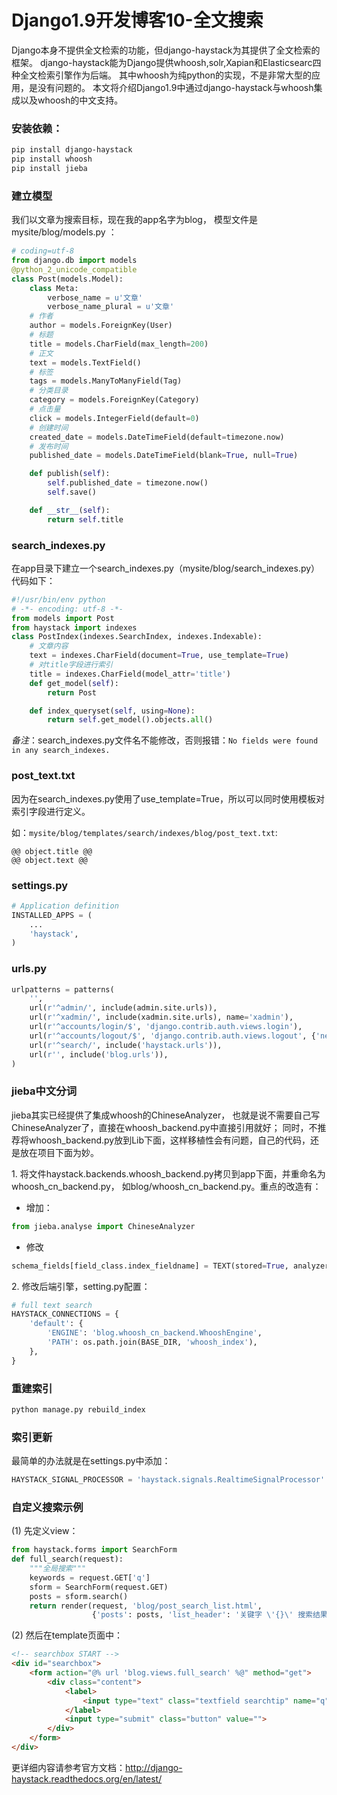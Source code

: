 # Django1.9开发博客10-全文搜索

Django本身不提供全文检索的功能，但django-haystack为其提供了全文检索的框架。 django-haystack能为Django提供whoosh,solr,Xapian和Elasticsearc四种全文检索引擎作为后端。
其中whoosh为纯python的实现，不是非常大型的应用，是没有问题的。 本文将介绍Django1.9中通过django-haystack与whoosh集成以及whoosh的中文支持。

### 安装依赖：

```bash
pip install django-haystack
pip install whoosh
pip install jieba
```

### 建立模型

我们以文章为搜索目标，现在我的app名字为blog， 模型文件是mysite/blog/models.py ：

```python
# coding=utf-8
from django.db import models
@python_2_unicode_compatible
class Post(models.Model):
    class Meta:
        verbose_name = u'文章'
        verbose_name_plural = u'文章'
    # 作者
    author = models.ForeignKey(User)
    # 标题
    title = models.CharField(max_length=200)
    # 正文
    text = models.TextField()
    # 标签
    tags = models.ManyToManyField(Tag)
    # 分类目录
    category = models.ForeignKey(Category)
    # 点击量
    click = models.IntegerField(default=0)
    # 创建时间
    created_date = models.DateTimeField(default=timezone.now)
    # 发布时间
    published_date = models.DateTimeField(blank=True, null=True)

    def publish(self):
        self.published_date = timezone.now()
        self.save()

    def __str__(self):
        return self.title
```

### search_indexes.py

在app目录下建立一个search_indexes.py（mysite/blog/search_indexes.py）代码如下：

```python
#!/usr/bin/env python
# -*- encoding: utf-8 -*-
from models import Post
from haystack import indexes
class PostIndex(indexes.SearchIndex, indexes.Indexable):
    # 文章内容
    text = indexes.CharField(document=True, use_template=True)
    # 对title字段进行索引
    title = indexes.CharField(model_attr='title')
    def get_model(self):
        return Post

    def index_queryset(self, using=None):
        return self.get_model().objects.all()
```

*备注*：search_indexes.py文件名不能修改，否则报错：`No fields were found in any search_indexes.`

### post_text.txt

因为在search_indexes.py使用了use_template=True，所以可以同时使用模板对索引字段进行定义。

如：`mysite/blog/templates/search/indexes/blog/post_text.txt`:

```
@@ object.title @@
@@ object.text @@
```

### settings.py

```python
# Application definition
INSTALLED_APPS = (
    ...
    'haystack',
)
```

### urls.py

```python
urlpatterns = patterns(
    '',
    url(r'^admin/', include(admin.site.urls)),
    url(r'^xadmin/', include(xadmin.site.urls), name='xadmin'),
    url(r'^accounts/login/$', 'django.contrib.auth.views.login'),
    url(r'^accounts/logout/$', 'django.contrib.auth.views.logout', {'next_page': '/'}),
    url(r'^search/', include('haystack.urls')),
    url(r'', include('blog.urls')),
)
```

### jieba中文分词

jieba其实已经提供了集成whoosh的ChineseAnalyzer， 也就是说不需要自己写ChineseAnalyzer了，直接在whoosh_backend.py中直接引用就好；
同时，不推荐将whoosh_backend.py放到Lib下面，这样移植性会有问题，自己的代码，还是放在项目下面为妙。

1\. 将文件haystack.backends.whoosh_backend.py拷贝到app下面，并重命名为whoosh_cn_backend.py， 如blog/whoosh_cn_backend.py。重点的改造有：

* 增加：

```python
from jieba.analyse import ChineseAnalyzer
```

* 修改

```python
schema_fields[field_class.index_fieldname] = TEXT(stored=True, analyzer=ChineseAnalyzer(), field_boost=field_class.boost, sortable=True)
```

2\. 修改后端引擎，setting.py配置：

```python
# full text search
HAYSTACK_CONNECTIONS = {
    'default': {
        'ENGINE': 'blog.whoosh_cn_backend.WhooshEngine',
        'PATH': os.path.join(BASE_DIR, 'whoosh_index'),
    },
}
```

### 重建索引

```python
python manage.py rebuild_index
```

### 索引更新

最简单的办法就是在settings.py中添加：

```python
HAYSTACK_SIGNAL_PROCESSOR = 'haystack.signals.RealtimeSignalProcessor'
```

### 自定义搜索示例

(1) 先定义view：

```python
from haystack.forms import SearchForm
def full_search(request):
    """全局搜索"""
    keywords = request.GET['q']
    sform = SearchForm(request.GET)
    posts = sform.search()
    return render(request, 'blog/post_search_list.html',
                  {'posts': posts, 'list_header': '关键字 \'{}\' 搜索结果'.format(keywords)})
```

(2) 然后在template页面中：

```html
<!-- searchbox START -->
<div id="searchbox">
    <form action="@% url 'blog.views.full_search' %@" method="get">
        <div class="content">
            <label>
                <input type="text" class="textfield searchtip" name="q" size="24" value="">
            </label>
            <input type="submit" class="button" value="">
        </div>
    </form>
</div>
```

更详细内容请参考官方文档：<http://django-haystack.readthedocs.org/en/latest/>
